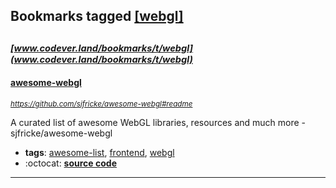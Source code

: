 ## Bookmarks tagged [[webgl]](https://www.codever.land/search?q=[webgl])

_<sup><sup>[www.codever.land/bookmarks/t/webgl](www.codever.land/bookmarks/t/webgl)</sup></sup>_
---
#### [awesome-webgl](https://github.com/sjfricke/awesome-webgl#readme)
_<sup>https://github.com/sjfricke/awesome-webgl#readme</sup>_

A curated list of awesome WebGL libraries, resources and much more - sjfricke/awesome-webgl
* **tags**: [awesome-list](../tagged/awesome-list.md), [frontend](../tagged/frontend.md), [webgl](../tagged/webgl.md)
* :octocat: **[source code](https://github.com/sjfricke/awesome-webgl#readme)**
---
